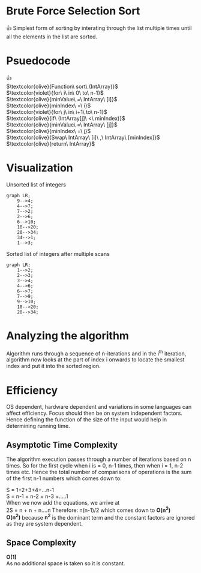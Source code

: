 # Brute Force Selection Sort
:+1: Simplest form of sorting by interating through the list multiple times until all the elements in the list are sorted.

# Psuedocode

:+1: <br />
 $\textcolor{olive}{Function\ sort\ (IntArray)}$ <br />
 $\textcolor{violet}{for\ i\ in\ 0\ to\ n-1}$ <br />
 $\textcolor{olive}{minValue\ =\ IntArray\ [i]}$ <br />
 $\textcolor{olive}{minIndex\ =\ i}$ <br />
 $\textcolor{violet}{for\ j\ in\ i+1\ to\ n-1}$ <br />
 $\textcolor{olive}{if\ (IntArray[j]\ <\ minIndex)}$ <br />
 $\textcolor{olive}{minValue\ =\ IntArray\ [j]}$ <br />
 $\textcolor{olive}{minIndex\ =\ j}$ <br />
 $\textcolor{olive}{Swap\ IntArray\ [i]\ ,\ IntArray\ [minIndex]}$ <br />
 $\textcolor{olive}{return\ IntArray}$ <br />
 
 # Visualization
 
 
Unsorted list of integers

```mermaid
graph LR;
    9-->4;
    4-->7;
    7-->2;
    2-->6;
    6-->10;
    10-->20;
    20-->34;
    34-->1;
    1-->3;
```

Sorted list of integers after multiple scans

```mermaid
graph LR;
    1-->2;
    2-->3;
    3-->4;
    4-->6;
    6-->7;
    7-->9;
    9-->10;
    10-->20;
    20-->34;
```


# Analyzing the algorithm
Algorithm runs through a sequence of n-iterations and in the i<sup>th</sup> iteration, algorithm now looks at the part of index i onwards to locate the smallest index and put it into the sorted region.
# Efficiency
OS dependent, hardware dependent and variations in some languages can affect efficiency. Focus should  then be on system independent factors. Hence defining the function of the size of the input would help in determining running time.
## Asymptotic Time Complexity
The algorithm execution passes through a number of iterations based on n times. So for the first cycle when i is = 0, n-1 times, then when i = 1, n-2 times etc. Hence the total number of comparisons of operations is the sum of the first n-1 numbers which comes down to:

S = 1+2+3+4+...n-1<br />
S = n-1 + n-2 + n-3 +.....1<br />
When we now add the equations, we arrive at<br />
2S = n + n + n....n
Therefore: n(n-1)/2 which comes down to **O(n<sup>2</sup>)** <br />
**O(n<sup>2</sup>)** because **n<sup>2</sup>**  is the dominant term and the constant factors are ignored as they are system dependent.



## Space Complexity
**O(1)** <br />
As no additional space is taken so it is constant.

